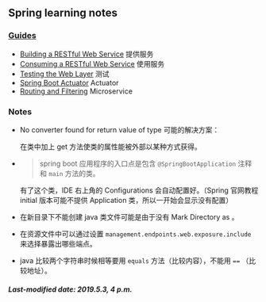 ## Spring learning notes

### [Guides](<https://spring.io/guides>) 

+ [Building a RESTful Web Service](<https://spring.io/guides/gs/rest-service/>) 提供服务
+ [Consuming a RESTful Web Service](<https://spring.io/guides/gs/consuming-rest/>) 使用服务
+ [Testing the Web Layer](<https://spring.io/guides/gs/testing-web/>) 测试
+ [Spring Boot Actuator](<https://spring.io/guides/gs/actuator-service/>) Actuator
+ [Routing and Filtering](<https://spring.io/guides/gs/routing-and-filtering/>) Microservice

### Notes

+ No converter found for return value of type 可能的解决方案：

  在类中加上 get 方法使类的属性能被外部以某种方式获得。

+ > spring boot 应用程序的入口点是包含 `@SpringBootApplication` 注释和 `main` 方法的类。

  有了这个类，IDE 右上角的 Configurations 会自动配置好。（Spring 官网教程 initial 版本可能不提供 Application 类，所以一开始会显示没有配置）

+ 在新目录下不能创建 java 类文件可能是由于没有 Mark Directory as 。

+ 在资源文件中可以通过设置 `management.endpoints.web.exposure.include` 来选择暴露出哪些端点。

+ java 比较两个字符串时候相等要用 `equals` 方法（比较内容），不能用 `==` （比较地址）。

##### Last-modified date: 2019.5.3, 4 p.m. 

